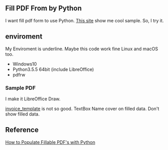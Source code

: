 Fill PDF From by Python
-----------------------
I want fill pdf form to use Python.
[This site](https://bostata.com/post/how_to_populate_fillable_pdfs_with_python/) show me cool sample.
So, I try it.

## enviroment
My Enviroment is underline.
Maybe this code work fine Linux and macOS too.

- Windows10
- Python3.5.5 64bit (include LibreOffice)
- pdfrw

### Sample PDF
I make it LibreOffice Draw.

[invoice_template](https://bostata.com/download/post/fillable_pdf/invoice_template.pdf) is not so good.
TextBox Name cover on filled data.
Don't show filled data.

## Reference 
[How to Populate Fillable PDF's with Python](https://bostata.com/post/how_to_populate_fillable_pdfs_with_python/)